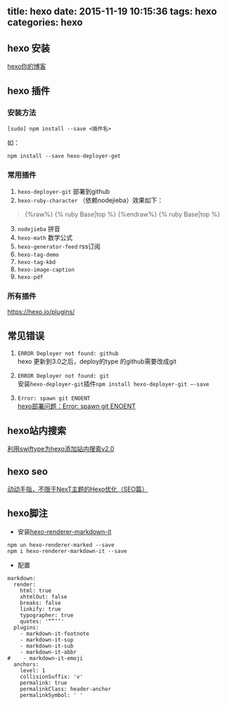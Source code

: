title: hexo
date: 2015-11-19 10:15:36
tags: hexo 
categories: hexo
---

## hexo 安装
[hexo你的博客](http://ibruce.info/2013/11/22/hexo-your-blog/)

## hexo 插件

### 安装方法 
```
[sudo] npm install --save <插件名>
```
如：
```
npm install --save hexo-deployer-get
```

### 常用插件

1. `hexo-deployer-git` 部署到github
2. `hexo-ruby-character` （依赖nodejieba）效果如下：
>{%raw%}
{% ruby Base|top %}
{%endraw%}
>{% ruby Base|top %}
3. `nodejieba` 拼音
4. `hexo-math` 数学公式
5. `hexo-generator-feed` rss订阅
6. `hexo-tag-demo`
6. `hexo-tag-kbd`
7. `hexo-image-caption`
8. `hexo-pdf`
### 所有插件

https://hexo.io/plugins/

## 常见错误

1. `ERROR Deployer not found: github`  
hexo 更新到3.0之后，deploy的type 的github需要改成git

2. `ERROR Deployer not found: git`  
安装`hexo-deployer-git`插件`npm install hexo-deployer-git –-save`

3. `Error: spawn git ENOENT`  
[hexo部署问题：Error: spawn git ENOENT](http://blog.csdn.net/rainloving/article/details/46595559)


## hexo站内搜索

[利用swiftype为hexo添加站内搜索v2.0](http://www.jerryfu.net/post/search-engine-for-hexo-with-swiftype-v2.html)

## hexo seo

[动动手指，不限于NexT主题的Hexo优化（SEO篇）](http://www.arao.me/2015/hexo-next-theme-optimize-seo/)


## hexo脚注

- 安装[hexo-renderer-markdown-it](https://github.com/celsomiranda/hexo-renderer-markdown-it)
```
npm un hexo-renderer-marked --save
npm i hexo-renderer-markdown-it --save
```

- 配置
```
markdown:
  render:
    html: true
    xhtmlOut: false
    breaks: false
    linkify: true
    typographer: true
    quotes: '“”‘’'
  plugins:
    - markdown-it-footnote
    - markdown-it-sup
    - markdown-it-sub
    - markdown-it-abbr
#    - markdown-it-emoji
  anchors:
    level: 1
    collisionSuffix: 'v'
    permalink: true
    permalinkClass: header-anchor
    permalinkSymbol: ' '
```
